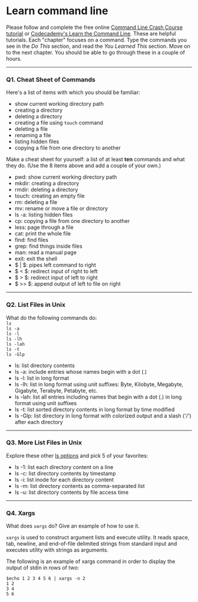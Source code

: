 # Learn command line

Please follow and complete the free online [Command Line Crash Course
tutorial](https://web.archive.org/web/20160708171659/http://cli.learncodethehardway.org/book/) or [Codecademy's Learn the Command Line](https://www.codecademy.com/learn/learn-the-command-line). These are helpful tutorials. Each "chapter" focuses on a command. Type the commands you see in the _Do This_ section, and read the _You Learned This_ section. Move on to the next chapter. You should be able to go through these in a couple of hours.

---

### Q1.  Cheat Sheet of Commands  

Here's a list of items with which you should be familiar:  
* show current working directory path
* creating a directory
* deleting a directory
* creating a file using `touch` command
* deleting a file
* renaming a file
* listing hidden files
* copying a file from one directory to another

Make a cheat sheet for yourself: a list of at least **ten** commands and what they do.  (Use the 8 items above and add a couple of your own.)  

* pwd: show current working directory path
* mkdir: creating a directory
* rmdir: deleting a directory
* touch: creating an empty file
* rm: deleting a file
* mv: rename or move a file or directory
* ls -a: listing hidden files
* cp: copying a file from one directory to another
* less: page through a file
* cat: print the whole file
* find: find files
* grep: find things inside files
* man: read a manual page
* exit: exit the shell
* $ | $: pipes left command to right
* $ < $: redirect input of right to left
* $ > $: redirect input of left to right
* $ >> $: append output of left to file on right

---

### Q2.  List Files in Unix   

What do the following commands do:  
`ls`  
`ls -a`  
`ls -l`  
`ls -lh`  
`ls -lah`  
`ls -t`  
`ls -Glp`  

* ls: list directory contents
* ls -a: include entries whose names begin with a dot (.)
* ls -l: list in long format
* ls -lh: list in long format using unit suffixes: Byte, Kilobyte, Megabyte, Gigabyte, Terabyte, Petabyte, etc.
* ls -lah: list all entries including names that begin with a dot (.) in long format using unit suffixes
* ls -t: list sorted directory contents in long format by time modified
* ls -Glp: list directory in long format with colorized output and a slash ('/') after each directory


---

### Q3.  More List Files in Unix  

Explore these other [ls options](http://www.techonthenet.com/unix/basic/ls.php) and pick 5 of your favorites:

* ls -1: list each directory content on a line
* ls -c: list directory contents by timestamp
* ls -i: list inode for each directory content
* ls -m: list directory contents as comma-separated list
* ls -u: list directory contents by file access time

---

### Q4.  Xargs   

What does `xargs` do? Give an example of how to use it.

`xargs` is used to construct argument lists and execute utility. It reads space, tab, newline, and end-of-file delimited strings from standard input and executes utility with strings as arguments.

The following is an example of xargs command in order to display the output of stdin in rows of two:
```
$echo 1 2 3 4 5 6 | xargs -n 2
1 2
3 4
5 6
```

 

